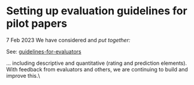 # Setting up evaluation guidelines for pilot papers

7 Feb 2023 We have considered and _put together:_

See: [guidelines-for-evaluators](../../policies-projects-evaluation-workflow/evaluation/guidelines-for-evaluators/ "mention")

... including descriptive and quantitative (rating and prediction elements). With feedback from evaluators and others, we are continuing to build and improve this.\
